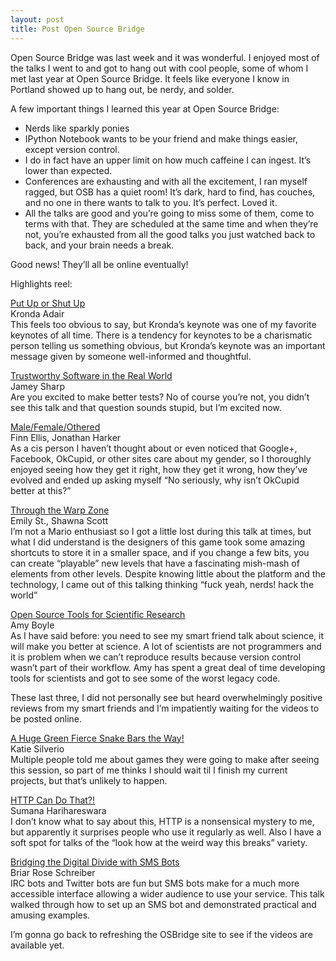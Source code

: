 ```yaml
---
layout: post
title: Post Open Source Bridge
---
```


Open Source Bridge was last week and it was wonderful. I enjoyed most of the talks I went to and got to hang out with cool people, some of whom I met last year at Open Source Bridge. It feels like everyone I know in Portland showed up to hang out, be nerdy, and solder.  

A few important things I learned this year at Open Source Bridge:  
- Nerds like sparkly ponies  
- IPython Notebook wants to be your friend and make things easier, except version control.  
- I do in fact have an upper limit on how much caffeine I can ingest. It’s lower than expected.  
- Conferences are exhausting and with all the excitement, I ran myself ragged, but OSB has a quiet room! It’s dark, hard to find, has couches, and no one in there wants to talk to you. It’s perfect. Loved it.  
- All the talks are good and you’re going to miss some of them,  come to terms with that. They are scheduled at the same time and when they’re not, you’re exhausted from all the good talks you just watched back to back, and your brain needs a break.  

Good news! They’ll all be online eventually!  

Highlights reel:  

[Put Up or Shut Up](http://opensourcebridge.org/sessions/1471)    
Kronda Adair  
This feels too obvious to say, but Kronda’s keynote was one of my favorite keynotes of all time. There is a tendency for keynotes to be a charismatic person telling us something obvious, but Kronda’s keynote was an important message given by someone well-informed and thoughtful.  

[Trustworthy Software in the Real World](http://opensourcebridge.org/sessions/1613)  
Jamey Sharp  
Are you excited to make better tests? No of course you’re not, you didn’t see this talk and that question sounds stupid, but I’m excited now.  


[Male/Female/Othered](http://opensourcebridge.org/sessions/1489)  
Finn Ellis, Jonathan Harker  
As a cis person I haven’t thought about or even noticed that Google+, Facebook, OkCupid, or other sites care about my gender, so I thoroughly enjoyed seeing how they get it right, how they get it wrong, how they’ve evolved and ended up asking myself “No seriously, why isn’t OkCupid better at this?”   

[Through the Warp Zone](http://opensourcebridge.org/sessions/1671)  
Emily St., Shawna Scott  
I’m not a Mario enthusiast so I got a little lost during this talk at times, but what I did understand is the designers of this game took some amazing shortcuts to store it in a smaller space, and if you change a few bits, you can create “playable” new levels that have a fascinating mish-mash of elements from other levels. Despite knowing little about the platform and the technology, I came out of this talking thinking “fuck yeah, nerds! hack the world”  

[Open Source Tools for Scientific Research](http://opensourcebridge.org/sessions/1535)  
Amy Boyle  
As I have said before: you need to see my smart friend talk about science, it will make you better at science. A lot of scientists are not programmers and it is problem when we can’t reproduce results because version control wasn’t part of their workflow. Amy has spent a great deal of time developing tools for scientists and got to see some of the worst legacy code.  

These last three, I did not personally see but heard overwhelmingly positive reviews from my smart friends and I’m impatiently waiting for the videos to be posted online.  

[A Huge Green Fierce Snake Bars the Way!](http://opensourcebridge.org/sessions/1565)  
Katie Silverio  
Multiple people told me about games they were going to make after seeing this session, so part of me thinks I should wait til I finish my current projects, but that’s unlikely to happen.  

[HTTP Can Do That?!](http://opensourcebridge.org/sessions/1433)  
Sumana Harihareswara  
I don’t know what to say about this, HTTP is a nonsensical mystery to me, but apparently it surprises people who use it regularly as well. Also I have a soft spot for talks of the “look how at the weird way this breaks” variety.  

[Bridging the Digital Divide with SMS Bots](http://opensourcebridge.org/sessions/1461)  
Briar Rose Schreiber  
IRC bots and Twitter bots are fun but SMS bots make for a much more accessible interface allowing a wider audience to use your service. This talk walked through how to set up an SMS bot and demonstrated practical and amusing examples.  

I’m gonna go back to refreshing the OSBridge site to see if the videos are available yet.  
